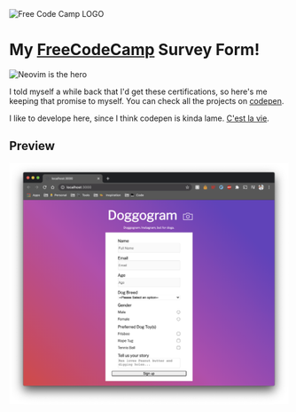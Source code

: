 <img src="https://s3.amazonaws.com/freecodecamp/curriculum-diagram-full.jpg" alt="Free Code Camp LOGO" width="150px">

# My [FreeCodeCamp](https://www.freecodecamp.org/pineapplegiant) Survey Form!
![Neovim is the hero](https://img.shields.io/badge/made%20with-neovim%E2%9D%A4%EF%B8%8F-blue)


I told myself a while back that I'd get these certifications, so here's me keeping that promise to myself. You can check all the projects on [codepen](https://codepen.io/collection/XPObaY). 

I like to develope here, since I think codepen is kinda lame. [C'est la vie](https://youtu.be/vQ0u09mFodw?t=115).


## Preview
<center>
    <img src="./screenshot.png" alt="My screenshot of the website">
</center>
